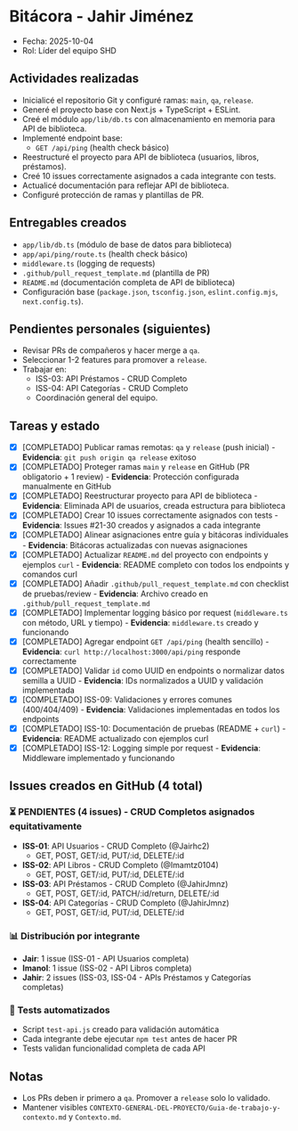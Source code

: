 # Bitácora - Jahir Jiménez

- Fecha: 2025-10-04
- Rol: Líder del equipo SHD

## Actividades realizadas
- Inicialicé el repositorio Git y configuré ramas: `main`, `qa`, `release`.
- Generé el proyecto base con Next.js + TypeScript + ESLint.
- Creé el módulo `app/lib/db.ts` con almacenamiento en memoria para API de biblioteca.
- Implementé endpoint base:
  - `GET /api/ping` (health check básico)
- Reestructuré el proyecto para API de biblioteca (usuarios, libros, préstamos).
- Creé 10 issues correctamente asignados a cada integrante con tests.
- Actualicé documentación para reflejar API de biblioteca.
- Configuré protección de ramas y plantillas de PR.

## Entregables creados
- `app/lib/db.ts` (módulo de base de datos para biblioteca)
- `app/api/ping/route.ts` (health check básico)
- `middleware.ts` (logging de requests)
- `.github/pull_request_template.md` (plantilla de PR)
- `README.md` (documentación completa de API de biblioteca)
- Configuración base (`package.json`, `tsconfig.json`, `eslint.config.mjs`, `next.config.ts`).

## Pendientes personales (siguientes)
- Revisar PRs de compañeros y hacer merge a `qa`.
- Seleccionar 1-2 features para promover a `release`.
- Trabajar en:
  - ISS-03: API Préstamos - CRUD Completo
  - ISS-04: API Categorías - CRUD Completo
  - Coordinación general del equipo.

## Tareas y estado
- [x] [COMPLETADO] Publicar ramas remotas: `qa` y `release` (push inicial) - **Evidencia**: `git push origin qa release` exitoso
- [x] [COMPLETADO] Proteger ramas `main` y `release` en GitHub (PR obligatorio + 1 review) - **Evidencia**: Protección configurada manualmente en GitHub
- [x] [COMPLETADO] Reestructurar proyecto para API de biblioteca - **Evidencia**: Eliminada API de usuarios, creada estructura para biblioteca
- [x] [COMPLETADO] Crear 10 issues correctamente asignados con tests - **Evidencia**: Issues #21-30 creados y asignados a cada integrante
- [x] [COMPLETADO] Alinear asignaciones entre guía y bitácoras individuales - **Evidencia**: Bitácoras actualizadas con nuevas asignaciones
- [x] [COMPLETADO] Actualizar `README.md` del proyecto con endpoints y ejemplos `curl` - **Evidencia**: README completo con todos los endpoints y comandos curl
- [x] [COMPLETADO] Añadir `.github/pull_request_template.md` con checklist de pruebas/review - **Evidencia**: Archivo creado en `.github/pull_request_template.md`
- [x] [COMPLETADO] Implementar logging básico por request (`middleware.ts` con método, URL y tiempo) - **Evidencia**: `middleware.ts` creado y funcionando
- [x] [COMPLETADO] Agregar endpoint `GET /api/ping` (health sencillo) - **Evidencia**: `curl http://localhost:3000/api/ping` responde correctamente
- [x] [COMPLETADO] Validar `id` como UUID en endpoints o normalizar datos semilla a UUID - **Evidencia**: IDs normalizados a UUID y validación implementada
- [x] [COMPLETADO] ISS-09: Validaciones y errores comunes (400/404/409) - **Evidencia**: Validaciones implementadas en todos los endpoints
- [x] [COMPLETADO] ISS-10: Documentación de pruebas (README + `curl`) - **Evidencia**: README actualizado con ejemplos curl
- [x] [COMPLETADO] ISS-12: Logging simple por request - **Evidencia**: Middleware implementado y funcionando

## Issues creados en GitHub (4 total)

### ⏳ PENDIENTES (4 issues) - CRUD Completos asignados equitativamente
- **ISS-01**: API Usuarios - CRUD Completo (@Jairhc2)
  - GET, POST, GET/:id, PUT/:id, DELETE/:id
- **ISS-02**: API Libros - CRUD Completo (@Imamtz0104)
  - GET, POST, GET/:id, PUT/:id, DELETE/:id
- **ISS-03**: API Préstamos - CRUD Completo (@JahirJmnz)
  - GET, POST, GET/:id, PATCH/:id/return, DELETE/:id
- **ISS-04**: API Categorías - CRUD Completo (@JahirJmnz)
  - GET, POST, GET/:id, PUT/:id, DELETE/:id

### 📊 Distribución por integrante
- **Jair**: 1 issue (ISS-01 - API Usuarios completa)
- **Imanol**: 1 issue (ISS-02 - API Libros completa)
- **Jahir**: 2 issues (ISS-03, ISS-04 - APIs Préstamos y Categorías completas)

### 🧪 Tests automatizados
- Script `test-api.js` creado para validación automática
- Cada integrante debe ejecutar `npm test` antes de hacer PR
- Tests validan funcionalidad completa de cada API

## Notas
- Los PRs deben ir primero a `qa`. Promover a `release` solo lo validado.
- Mantener visibles `CONTEXTO-GENERAL-DEL-PROYECTO/Guia-de-trabajo-y-contexto.md` y `Contexto.md`.
